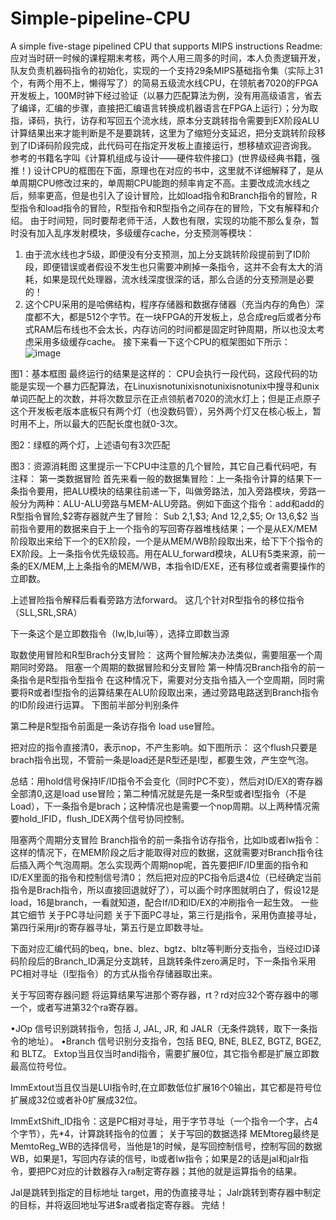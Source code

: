 # Simple-pipeline-CPU
A simple five-stage pipelined CPU that supports MIPS instructions
Readme:
应对当时研一时候的课程期末考核，两个人用三周多的时间，本人负责逻辑开发，队友负责机器码指令的初始化，实现的一个支持29条MIPS基础指令集（实际上31个，有两个用不上，懒得写了）的简易五级流水线CPU，在领航者7020的FPGA开发板上，100M时钟下经过验证（以暴力匹配算法为例，没有用高级语言，省去了编译，汇编的步骤，直接把汇编语言转换成机器语言在FPGA上运行）；分为取指，译码，执行，访存和写回五个流水线，原本分支跳转指令需要到EX阶段ALU计算结果出来才能判断是不是要跳转，这里为了缩短分支延迟，把分支跳转阶段移到了ID译码阶段完成，此代码可在指定开发板上直接运行，想移植欢迎咨询我。
参考的书籍名字叫《计算机组成与设计——硬件软件接口》(世界级经典书籍，强推！)
设计CPU的框图在下面，原理也在对应的书中，这里就不详细解释了，是从单周期CPU修改过来的，单周期CPU能跑的频率肯定不高。主要改成流水线之后，频率更高，但是也引入了设计冒险，比如load指令和Branch指令的冒险，R型指令和load指令的冒险，R型指令和R型指令之间存在的冒险，下文有解释和介绍。
由于时间短，同时要帮老师干活，人数也有限，实现的功能不那么复杂，暂时没有加入乱序发射模块，多级缓存cache，分支预测等模块：
1)	由于流水线也才5级，即便没有分支预测，加上分支跳转阶段提前到了ID阶段，即便错误或者假设不发生也只需要冲刷掉一条指令，这并不会有太大的消耗，如果是现代处理器，流水线深度很深的话，那么合适的分支预测是必要的！
2)	这个CPU采用的是哈佛结构，程序存储器和数据存储器（充当内存的角色）深度都不大，都是512个字节。在一块FPGA的开发板上，总合成reg后或者分布式RAM后布线也不会太长，内存访问的时间都是固定时钟周期，所以也没太考虑采用多级缓存cache。
接下来看一下这个CPU的框架图如下所示：
 ![image](https://github.com/user-attachments/assets/71a830e8-83fe-4803-89c4-0ffcf4f1e427)

图1：基本框图
最终运行的结果是这样的：
CPU会执行一段代码，这段代码的功能是实现一个暴力匹配算法，在Linuxisnotunixisnotunixisnotunix中搜寻和unix单词匹配上的次数，并将次数显示在正点领航者7020的流水灯上；但是正点原子这个开发板老版本底板只有两个灯（也没数码管），另外两个灯又在核心板上，暂时用不上，所以最大的匹配长度也就0-3次。
 
图2：绿框的两个灯，上述语句有3次匹配
 
图3：资源消耗图
这里提示一下CPU中注意的几个冒险，其它自己看代码吧，有注释：
第一类数据冒险
首先来看一般的数据集冒险：上一条指令计算的结果下一条指令要用，把ALU模块的结果往前递一下，叫做旁路法，加入旁路模块，旁路一般分为两种：ALU-ALU旁路与MEM-ALU旁路。例如下面这个指令：add和add的R型指令冒险,$2寄存器就产生了冒险：
Sub $2,$1,$3;
And $12,$2,$5;
Or $13,$6,$2
当前指令要用的数据来自于上一个指令的写回寄存器堆栈结果；一个是从EX/MEM阶段取出来给下一个的EX阶段，一个是从MEM/WB阶段取出来，给下下个指令的EX阶段。上一条指令优先级较高。用在ALU_forward模块，ALU有5类来源，前一条的EX/MEM,上上条指令的MEM/WB，本指令ID/EXE，还有移位或者需要操作的立即数。
 
上述冒险指令解释后看看旁路方法forward。
这几个针对R型指令的移位指令（SLL,SRL,SRA）
 
下一条这个是立即数指令（lw,lb,lui等），选择立即数当源
 
取数使用冒险和R型Brach分支冒险：
这两个冒险解决办法类似，需要阻塞一个周期同时旁路。
阻塞一个周期的数据冒险和分支冒险
第一种情况Branch指令的前一条指令是R型指令型指令
在这种情况下，需要对分支指令插入一个空周期，同时需要将R或者I型指令的运算结果在ALU阶段取出来，通过旁路电路送到Branch指令的ID阶段进行运算。
下图前半部分判别条件
 
第二种是R型指令前面是一条访存指令
load use冒险。
 
把对应的指令直接清0，表示nop，不产生影响。如下图所示：
这个flush只要是brach指令出现，不管前一条是load还是R型还是I型，都要生效，产生空气泡。
 
 
总结：用hold信号保持IF/ID指令不会变化（同时PC不变），然后对ID/EX的寄存器全部清0,这是load use冒险；第二种情况就是先是一条R型或者I型指令（不是Load），下一条指令是brach；这种情况也是需要一个nop周期。以上两种情况需要hold_IFID，flush_IDEX两个信号协同控制。

阻塞两个周期分支冒险
Branch指令的前一条指令访存指令，比如lb或者lw指令：
这样的情况下，在MEM阶段之后才能取得对应的数据，这就需要对Branch指令往后插入两个气泡周期。怎么实现两个周期nop呢，首先要把IF/ID里面的指令和ID/EX里面的指令和控制信号清0；
然后把对应的PC指令后退4位（已经确定当前指令是Brach指令，所以直接回退就好了），可以画个时序图就明白了，假设12是load，16是branch，一看就知道，配合If/ID和ID/EX的冲刷指令一起生效。
一些其它细节
关于PC寻址问题
关于下面PC寻址，第三行是j指令，采用伪直接寻址，第四行采用jr的寄存器寻址，第五行是立即数寻址。
 
下面对应汇编代码的beq，bne、blez、bgtz、bltz等判断分支指令，当经过ID译码阶段后的Branch_ID满足分支跳转，且跳转条件zero满足时，下一条指令采用PC相对寻址（I型指令）的方式从指令存储器取出来。
 
关于写回寄存器问题
将运算结果写进那个寄存器，rt？rd对应32个寄存器中的哪一个，或者写进第32个ra寄存器。
 
•JOp 信号识别跳转指令，包括 J, JAL, JR, 和 JALR（无条件跳转，取下一条指令的地址）。
•Branch 信号识别分支指令，包括 BEQ, BNE, BLEZ, BGTZ, BGEZ, 和 BLTZ。
Extop当且仅当时andi指令，需要扩展0位，其它指令都是扩展立即数最高位符号位。
 
ImmExtout当且仅当是LUI指令时,在立即数低位扩展16个0输出，其它都是符号位扩展成32位或者补0扩展成32位。
 
ImmExtShift_ID指令：这是PC相对寻址，用于字节寻址（一个指令一个字，占4个字节），先*4，计算跳转指令的位置；
关于写回的数据选择
MEMtoreg最终是MemtoReg_WB的选择信号，当他是1的时候，是写回控制信号，控制写回的数据WB，如果是1，写回内存读的信号，lb或者lw指令；如果是2的话是jal和jalr指令，要把PC对应的计数器存入ra制定寄存器；其他的就是运算指令的结果。
 
Jal是跳转到指定的目标地址 target，用的伪直接寻址；
Jalr跳转到寄存器中制定的目标，并将返回地址写进$ra或者指定寄存器。
完结！

